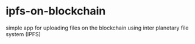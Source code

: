 # ipfs-on-blockchain
simple app for uploading files on the blockchain using inter planetary file system (IPFS)
